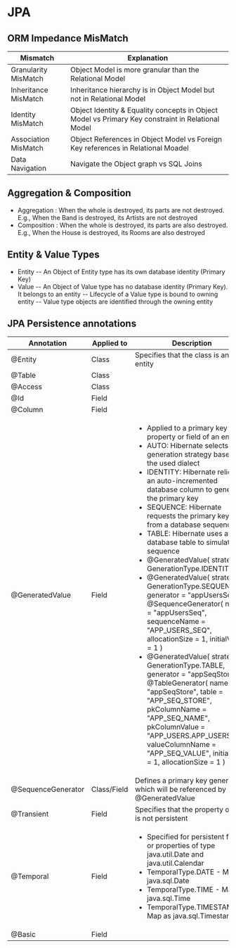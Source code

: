 # JPA

## ORM Impedance MisMatch

Mismatch				|	Explanation	
------------------------|---------------
Granularity MisMatch	|	Object Model is more granular than the Relational Model
Inheritance MisMatch	|	Inheritance hierarchy is in Object Model but not in Relational Model
Identity MisMatch 		|	Object Identity & Equality concepts in Object Model vs Primary Key constraint in Relational Model
Association MisMatch	|	Object References in Object Model vs Foreign Key references in Relational Moadel
Data Navigation			|	Navigate the Object graph vs SQL Joins

## Aggregation & Composition

- Aggregation : When the whole is destroyed, its parts are not destroyed. E.g., When the Band is destroyed, its Artists are not destroyed
- Composition : When the whole is destroyed, its parts are also destroyed. E.g., When the House is destroyed, its Rooms are also destroyed

## Entity & Value Types

- Entity
-- An Object of Entity type has its own database identity (Primary Key)
- Value
-- An Object of Value type has no database identity (Primary Key). It belongs to an entity
-- Lifecycle of a Value type is bound to owning entity
-- Value type objects are identified through the owning entity

## JPA Persistence annotations

Annotation								|	Applied to	|	Description
----------------------------------------|---------------|--------------------------
@Entity									|	Class		|	Specifies that the class is an entity
@Table									|	Class		|	
@Access									|	Class		|	
@Id										|	Field		|	
@Column									|	Field		|	
@GeneratedValue							|	Field		|	<ul><li>Applied to a primary key property or field of an entity</li><li>AUTO: Hibernate selects the generation strategy based on the used dialect</li><li>IDENTITY: Hibernate relies on an auto-incremented database column to generate the primary key</li><li>SEQUENCE: Hibernate requests the primary key value from a database sequence</li><li>TABLE: Hibernate uses a database table to simulate a sequence</li></li><li>@GeneratedValue( strategy = GenerationType.IDENTITY )</li><li>@GeneratedValue( strategy = GenerationType.SEQUENCE, generator = "appUsersSeq" ) @SequenceGenerator( name = "appUsersSeq", sequenceName = "APP_USERS_SEQ", allocationSize = 1, initialValue = 1 )</li><li>@GeneratedValue( strategy = GenerationType.TABLE, generator = "appSeqStore" ) @TableGenerator( name = "appSeqStore", table = "APP_SEQ_STORE", pkColumnName = "APP_SEQ_NAME", pkColumnValue = "APP_USERS.APP_USERS_PK", valueColumnName = "APP_SEQ_VALUE", initialValue = 1, allocationSize = 1 )</li></ul>
@SequenceGenerator						|	Class/Field	|	Defines a primary key generator which will be referenced by @GeneratedValue
@Transient								|	Field		|	Specifies that the property or field is not persistent
@Temporal								|	Field		|	<ul><li>Specified for persistent fields or properties of type java.util.Date and java.util.Calendar</li><li>TemporalType.DATE - Map as java.sql.Date</li><li>TemporalType.TIME - Map as java.sql.Time</li><li>TemporalType.TIMESTAMP - Map as java.sql.Timestamp</li></ul>
@Basic									|	Field		|	

